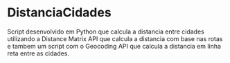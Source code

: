 # DistanciaCidades
Script desenvolvido em Python que calcula a distancia entre cidades utilizando a Distance Matrix API que calcula a distancia com base nas rotas
e tambem um script com o Geocoding API que calcula a distancia em linha reta entre as cidades.
